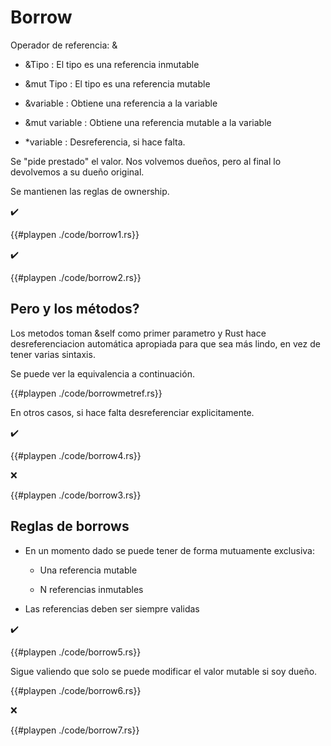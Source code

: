 # Borrow

Operador de referencia: &

* &Tipo : El tipo es una referencia inmutable

* &mut Tipo : El tipo es una referencia mutable

* &variable : Obtiene una referencia a la variable

* &mut variable : Obtiene una referencia mutable a la variable

* *variable : Desreferencia, si hace falta.

Se "pide prestado" el valor. Nos volvemos dueños, pero al final lo devolvemos a su dueño original.

Se mantienen las reglas de ownership.

✔️

{{#playpen ./code/borrow1.rs}}

✔️

{{#playpen ./code/borrow2.rs}}

## Pero y los métodos?

Los metodos toman &self como primer parametro y Rust hace desreferenciacion automática apropiada para que sea más lindo, en vez de tener varias sintaxis.

Se puede ver la equivalencia a continuación.

{{#playpen ./code/borrowmetref.rs}}

En otros casos, si hace falta desreferenciar explicitamente.

✔️

{{#playpen ./code/borrow4.rs}}

❌

{{#playpen ./code/borrow3.rs}}

## Reglas de borrows

* En un momento dado se puede tener de forma mutuamente exclusiva:

  * Una referencia mutable

  * N referencias inmutables

* Las referencias deben ser siempre validas

✔️

{{#playpen ./code/borrow5.rs}}

Sigue valiendo que solo se puede modificar el valor mutable si soy dueño.

{{#playpen ./code/borrow6.rs}}

❌

{{#playpen ./code/borrow7.rs}}
